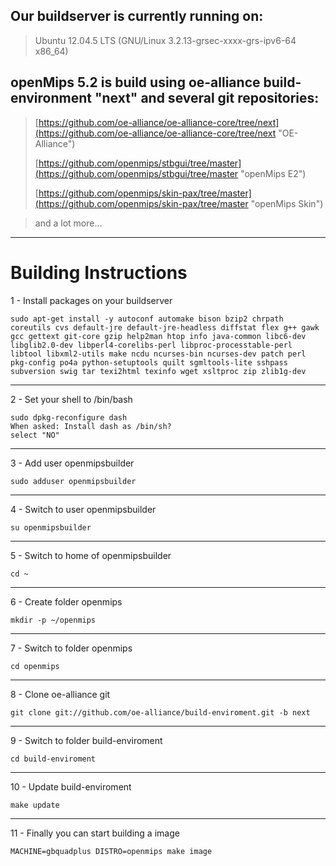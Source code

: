 ## Our buildserver is currently running on: ##

> Ubuntu 12.04.5 LTS (GNU/Linux 3.2.13-grsec-xxxx-grs-ipv6-64 x86_64)

## openMips 5.2 is build using oe-alliance build-environment "next" and several git repositories: ##

> [https://github.com/oe-alliance/oe-alliance-core/tree/next](https://github.com/oe-alliance/oe-alliance-core/tree/next "OE-Alliance")
> 
> [https://github.com/openmips/stbgui/tree/master](https://github.com/openmips/stbgui/tree/master "openMips E2")
> 
> [https://github.com/openmips/skin-pax/tree/master](https://github.com/openmips/skin-pax/tree/master "openMips Skin")

> and a lot more...


----------

# Building Instructions #

1 - Install packages on your buildserver

    sudo apt-get install -y autoconf automake bison bzip2 chrpath coreutils cvs default-jre default-jre-headless diffstat flex g++ gawk gcc gettext git-core gzip help2man htop info java-common libc6-dev libglib2.0-dev libperl4-corelibs-perl libproc-processtable-perl libtool libxml2-utils make ncdu ncurses-bin ncurses-dev patch perl pkg-config po4a python-setuptools quilt sgmltools-lite sshpass subversion swig tar texi2html texinfo wget xsltproc zip zlib1g-dev

----------
2 - Set your shell to /bin/bash

    sudo dpkg-reconfigure dash
    When asked: Install dash as /bin/sh?
    select "NO"

----------
3 - Add user openmipsbuilder

    sudo adduser openmipsbuilder

----------
4 - Switch to user openmipsbuilder

    su openmipsbuilder

----------
5 - Switch to home of openmipsbuilder

    cd ~

----------
6 - Create folder openmips

    mkdir -p ~/openmips

----------
7 - Switch to folder openmips

    cd openmips

----------
8 - Clone oe-alliance git

    git clone git://github.com/oe-alliance/build-enviroment.git -b next

----------
9 - Switch to folder build-enviroment

    cd build-enviroment

----------
10 - Update build-enviroment

    make update

----------
11 - Finally you can start building a image

    MACHINE=gbquadplus DISTRO=openmips make image